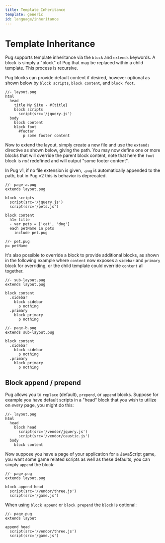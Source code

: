 ```yaml
---
title: Template Inheritance
template: generic
id: language/inheritance
---
```


# Template Inheritance

Pug supports template inheritance via the `block` and `extends` keywords. A block is simply a "block" of Pug that may be replaced within a child template. This process is recursive.

Pug blocks can provide default content if desired, however optional as shown below by `block scripts`, `block content`, and `block foot`.

```pug
//- layout.pug
html
  head
    title My Site - #{title}
    block scripts
      script(src='/jquery.js')
  body
    block content
    block foot
      #footer
        p some footer content
```

Now to extend the layout, simply create a new file and use the `extends` directive as shown below, giving the path. You may now define one or more blocks that will override the parent block content, note that here the `foot` block is *not* redefined and will output "some footer content".

In Pug v1, if no file extension is given, `.pug` is automatically appended to the path, but in Pug v2 this is behavior is deprecated.

```pug
//- page-a.pug
extends layout.pug

block scripts
  script(src='/jquery.js')
  script(src='/pets.js')

block content
  h1= title
  - var pets = ['cat', 'dog']
  each petName in pets
    include pet.pug
```

```pug
//- pet.pug
p= petName
```

It's also possible to override a block to provide additional blocks, as shown in the following example where `content` now exposes a `sidebar` and `primary` block for overriding, or the child template could override `content` all together.

```pug
//- sub-layout.pug
extends layout.pug

block content
  .sidebar
    block sidebar
      p nothing
  .primary
    block primary
      p nothing
```

```pug
//- page-b.pug
extends sub-layout.pug

block content
  .sidebar
    block sidebar
      p nothing
  .primary
    block primary
      p nothing
```

## Block append / prepend

Pug allows you to `replace` (default), `prepend`, or `append` blocks. Suppose for example you have default scripts in a "head" block that you wish to utilize on *every* page, you might do this:

```pug
//- layout.pug
html
  head
    block head
      script(src='/vendor/jquery.js')
      script(src='/vendor/caustic.js')
  body
    block content
```

Now suppose you have a page of your application for a JavaScript game, you want some game related scripts as well as these defaults, you can simply `append` the block:

```pug
//- page.pug
extends layout.pug

block append head
  script(src='/vendor/three.js')
  script(src='/game.js')
```

When using `block append` or `block prepend` the `block` is optional:

```pug
//- page.pug
extends layout

append head
  script(src='/vendor/three.js')
  script(src='/game.js')
```
